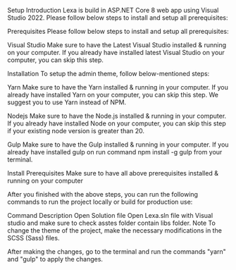 Setup
Introduction
Lexa is build in ASP.NET Core 8 web app using Visual Studio 2022. Please follow below steps to install and setup all prerequisites:

Prerequisites
Please follow below steps to install and setup all prerequisites:

Visual Studio
Make sure to have the Latest Visual Studio installed & running on your computer. If you already have installed latest Visual Studio on your computer, you can skip this step.

Installation
To setup the admin theme, follow below-mentioned steps:

Yarn
Make sure to have the Yarn installed & running in your computer. If you already have installed Yarn on your computer, you can skip this step. We suggest you to use Yarn instead of NPM.

Nodejs
Make sure to have the Node.js installed & running in your computer. If you already have installed Node on your computer, you can skip this step if your existing node version is greater than 20.

Gulp
Make sure to have the Gulp installed & running in your computer. If you already have installed gulp on run command npm install -g gulp from your terminal.

Install Prerequisites
Make sure to have all above prerequisites installed & running on your computer

After you finished with the above steps, you can run the following commands to run the project locally or build for production use:

Command	Description
Open Solution file	Open Lexa.sln file with Visual studio and make sure to check asstes folder contain libs folder.
Note
To change the theme of the project, make the necessary modifications in the SCSS (Sass) files.

After making the changes, go to the terminal and run the commands "yarn" and "gulp" to apply the changes.
